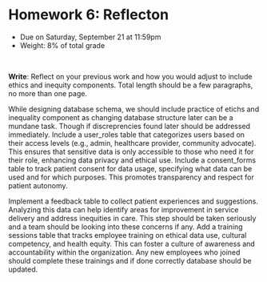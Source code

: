 # Homework 6: Reflecton

- Due on Saturday, September 21 at 11:59pm
- Weight: 8% of total grade

<br>

**Write**: Reflect on your previous work and how you would adjust to include ethics and inequity components. Total length should be a few paragraphs, no more than one page.


While designing database schema, we should include practice of etichs and inequality component as changing database structure later can be a mundane task. Though if discreprencies found later should be addressed immediately. Include a user_roles table that categorizes users based on their access levels (e.g., admin, healthcare provider, community advocate). This ensures that sensitive data is only accessible to those who need it for their role, enhancing data privacy and ethical use. Include a consent_forms table to track patient consent for data usage, specifying what data can be used and for which purposes. This promotes transparency and respect for patient autonomy.

Implement a feedback table to collect patient experiences and suggestions. Analyzing this data can help identify areas for improvement in service delivery and address inequities in care. This step should be taken seriously and a team should be looking into these concerns if any. Add a training sessions table that tracks employee training on ethical data use, cultural competency, and health equity. This can foster a culture of awareness and accountability within the organization. Any new employees who joined should complete these trainings and if done correctly database should be updated.


